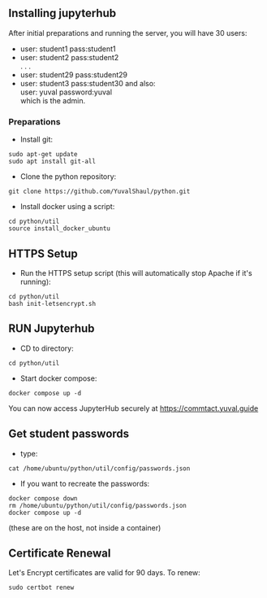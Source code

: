 ## Installing jupyterhub

After initial preparations and running the server, you will have 30 users:
- user: student1  pass:student1
- user: student2  pass:student2  
. . .  
- user: student29  pass:student29
- user: student3  pass:student30
and also:  
user: yuval password:yuval  
which is the admin.  


### Preparations

- Install git:
```
sudo apt-get update
sudo apt install git-all
```
- Clone the python repository:
```
git clone https://github.com/YuvalShaul/python.git
```
- Install docker using a script:
```
cd python/util
source install_docker_ubuntu
```
## HTTPS Setup
- Run the HTTPS setup script (this will automatically stop Apache if it's running):
```
cd python/util
bash init-letsencrypt.sh
```

## RUN Jupyterhub
- CD to directory:
```
cd python/util
```
- Start docker compose:
```
docker compose up -d
```
You can now access JupyterHub securely at https://commtact.yuval.guide

## Get student passwords
- type:  
```
cat /home/ubuntu/python/util/config/passwords.json
```
- If you want to recreate the passwords:
```
docker compose down
rm /home/ubuntu/python/util/config/passwords.json
docker compose up -d
```
(these are on the host, not inside a container)


## Certificate Renewal
Let's Encrypt certificates are valid for 90 days. To renew:
```
sudo certbot renew
```